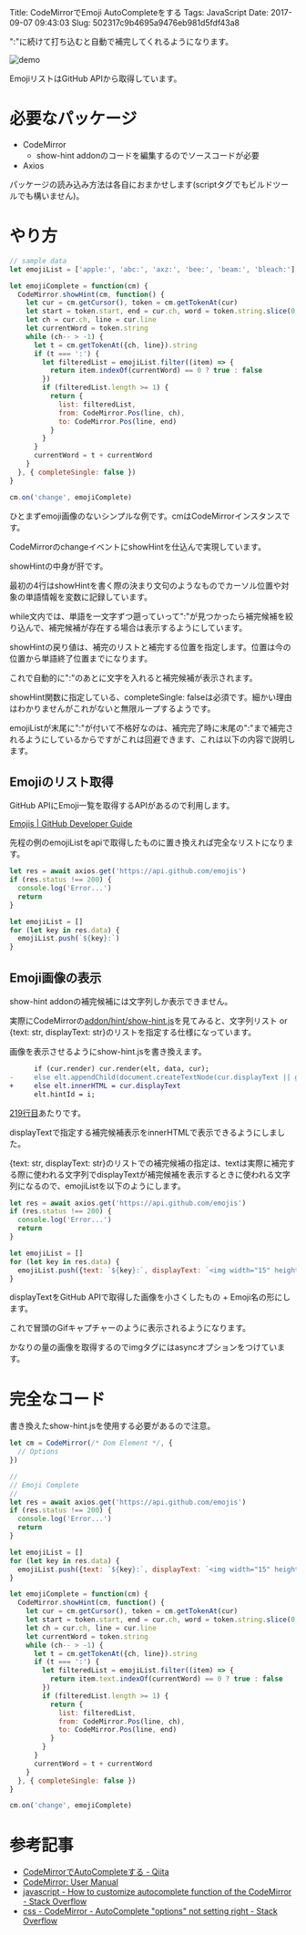 Title: CodeMirrorでEmoji AutoCompleteをする
Tags: JavaScript
Date: 2017-09-07 09:43:03
Slug: 502317c9b4695a9476eb981d5fdf43a8

":"に続けて打ち込むと自動で補完してくれるようになります。

![demo](https://gyazo.com/68de503622f29ed4213c201a75b870c1.gif)

EmojiリストはGitHub APIから取得しています。

# 必要なパッケージ

- CodeMirror
  - show-hint addonのコードを編集するのでソースコードが必要
- Axios

パッケージの読み込み方法は各自におまかせします(scriptタグでもビルドツールでも構いません)。

# やり方

```javascript
// sample data
let emojiList = ['apple:', 'abc:', 'axz:', 'bee:', 'beam:', 'bleach:']

let emojiComplete = function(cm) {
  CodeMirror.showHint(cm, function() {
    let cur = cm.getCursor(), token = cm.getTokenAt(cur)
    let start = token.start, end = cur.ch, word = token.string.slice(0, end - start)
    let ch = cur.ch, line = cur.line
    let currentWord = token.string
    while (ch-- > -1) {
      let t = cm.getTokenAt({ch, line}).string
      if (t === ':') {
        let filteredList = emojiList.filter((item) => {
          return item.indexOf(currentWord) == 0 ? true : false
        })
        if (filteredList.length >= 1) {
          return {
            list: filteredList,
            from: CodeMirror.Pos(line, ch),
            to: CodeMirror.Pos(line, end)
          }
        }
      }
      currentWord = t + currentWord
    }
  }, { completeSingle: false })
}

cm.on('change', emojiComplete)
```

ひとまずemoji画像のないシンプルな例です。cmはCodeMirrorインスタンスです。

CodeMirrorのchangeイベントにshowHintを仕込んで実現しています。

showHintの中身が肝です。

最初の4行はshowHintを書く際の決まり文句のようなものでカーソル位置や対象の単語情報を変数に記録しています。

while文内では、単語を一文字ずつ遡っていって":"が見つかったら補完候補を絞り込んで、補完候補が存在する場合は表示するようにしています。

showHintの戻り値は、補完のリストと補完する位置を指定します。位置は今の位置から単語終了位置までになります。

これで自動的に":"のあとに文字を入れると補完候補が表示されます。

showHint関数に指定している、completeSingle: falseは必須です。細かい理由はわかりませんがこれがないと無限ループするようです。

emojiListが末尾に":"が付いて不格好なのは、補完完了時に末尾の":"まで補完されるようにしているからですがこれは回避できます、これは以下の内容で説明します。

## Emojiのリスト取得

GitHub APIにEmoji一覧を取得するAPIがあるので利用します。

[Emojis | GitHub Developer Guide](https://developer.github.com/v3/emojis/ "Emojis | GitHub Developer Guide")

先程の例のemojiListをapiで取得したものに置き換えれば完全なリストになります。

```javascript
let res = await axios.get('https://api.github.com/emojis')
if (res.status !== 200) {
  console.log('Error...')
  return
}

let emojiList = []
for (let key in res.data) {
  emojiList.push(`${key}:`)
}
```

## Emoji画像の表示

show-hint addonの補完候補には文字列しか表示できません。

実際にCodeMirrorの[addon/hint/show-hint.js](https://github.com/codemirror/CodeMirror/blob/master/addon/hint/show-hint.js)を見てみると、文字列リスト or {text: str, displayText: str}のリストを指定する仕様になっています。

画像を表示させるようにshow-hint.jsを書き換えます。

```diff
      if (cur.render) cur.render(elt, data, cur);
-     else elt.appendChild(document.createTextNode(cur.displayText || getText(cur)));
+     else elt.innerHTML = cur.displayText
      elt.hintId = i;
```

[219行目](https://github.com/codemirror/CodeMirror/blob/master/addon/hint/show-hint.js#L219)あたりです。

displayTextで指定する補完候補表示をinnerHTMLで表示できるようにしました。

{text: str, displayText: str}のリストでの補完候補の指定は、textは実際に補完する際に使われる文字列でdisplayTextが補完候補を表示するときに使われる文字列になるので、emojiListを以下のようにします。

```javascript
let res = await axios.get('https://api.github.com/emojis')
if (res.status !== 200) {
  console.log('Error...')
  return
}

let emojiList = []
for (let key in res.data) {
  emojiList.push({text: `${key}:`, displayText: `<img width="15" height="15" src="${res.data[key]}" alt="icon" async></img> ${key}`})
}
```

displayTextをGitHub APIで取得した画像を小さくしたもの + Emoji名の形にします。

これで冒頭のGifキャプチャーのように表示されるようになります。

かなりの量の画像を取得するのでimgタグにはasyncオプションをつけています。

# 完全なコード

書き換えたshow-hint.jsを使用する必要があるので注意。

```javascript
let cm = CodeMirror(/* Dom Element */, {
  // Options
})

//
// Emoji Complete
//
let res = await axios.get('https://api.github.com/emojis')
if (res.status !== 200) {
  console.log('Error...')
  return
}

let emojiList = []
for (let key in res.data) {
  emojiList.push({text: `${key}:`, displayText: `<img width="15" height="15" src="${res.data[key]}" alt="icon" async></img> ${key}`})
}

let emojiComplete = function(cm) {
  CodeMirror.showHint(cm, function() {
    let cur = cm.getCursor(), token = cm.getTokenAt(cur)
    let start = token.start, end = cur.ch, word = token.string.slice(0, end - start)
    let ch = cur.ch, line = cur.line
    let currentWord = token.string
    while (ch-- > -1) {
      let t = cm.getTokenAt({ch, line}).string
      if (t === ':') {
        let filteredList = emojiList.filter((item) => {
          return item.text.indexOf(currentWord) == 0 ? true : false
        })
        if (filteredList.length >= 1) {
          return {
            list: filteredList,
            from: CodeMirror.Pos(line, ch),
            to: CodeMirror.Pos(line, end)
          }
        }
      }
      currentWord = t + currentWord
    }
  }, { completeSingle: false })
}

cm.on('change', emojiComplete)
```

# 参考記事

- [CodeMirrorでAutoCompleteする - Qiita](http://qiita.com/mizchi/items/15441d0e285f86125b0a "CodeMirrorでAutoCompleteする - Qiita")
- [CodeMirror: User Manual](https://codemirror.net/doc/manual.html#addons "CodeMirror: User Manual")
- [javascript - How to customize autocomplete function of the CodeMirror - Stack Overflow](https://stackoverflow.com/questions/40015901/how-to-customize-autocomplete-function-of-the-codemirror "javascript - How to customize autocomplete function of the CodeMirror - Stack Overflow")
- [css - CodeMirror - AutoComplete "options" not setting right - Stack Overflow](https://stackoverflow.com/questions/22699024/codemirror-autocomplete-options-not-setting-right)
